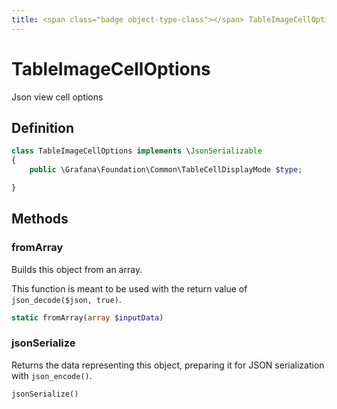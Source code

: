 ```yaml
---
title: <span class="badge object-type-class"></span> TableImageCellOptions
---
```

# <span class="badge object-type-class"></span> TableImageCellOptions

Json view cell options

## Definition

```php
class TableImageCellOptions implements \JsonSerializable
{
    public \Grafana\Foundation\Common\TableCellDisplayMode $type;

}
```
## Methods

### <span class="badge object-method"></span> fromArray

Builds this object from an array.

This function is meant to be used with the return value of `json_decode($json, true)`.

```php
static fromArray(array $inputData)
```

### <span class="badge object-method"></span> jsonSerialize

Returns the data representing this object, preparing it for JSON serialization with `json_encode()`.

```php
jsonSerialize()
```

